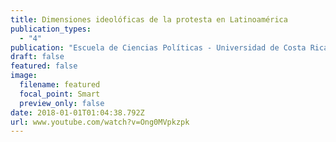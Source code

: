 ```yaml
---
title: Dimensiones ideolóficas de la protesta en Latinoamérica
publication_types:
  - "4"
publication: "Escuela de Ciencias Políticas - Universidad de Costa Rica"
draft: false
featured: false
image:
  filename: featured
  focal_point: Smart
  preview_only: false
date: 2018-01-01T01:04:38.792Z
url: www.youtube.com/watch?v=Ong0MVpkzpk
---
```

